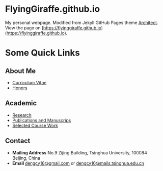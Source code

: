 # FlyingGiraffe.github.io
My personal webpage. Modified from Jekyll GitHub Pages theme [Architect](https://github.com/pietromenna/jekyll-architect-theme). <br>
View the page on [https://flyinggiraffe.github.io](https://flyinggiraffe.github.io).
# Some Quick Links
## About Me
+ [Curriculum Vitae](https://flyinggiraffe.github.io/2019/03/24/cv.html)
+ [Honors](https://flyinggiraffe.github.io/2019/03/24/honors.html)
## Academic
+ [Research](https://flyinggiraffe.github.io/2019/03/24/research.html)
+ [Publications and Manuscrips](https://flyinggiraffe.github.io/2019/03/24/pub.html)
+ [Selected Course Work](https://flyinggiraffe.github.io/2019/03/24/course.html)
## Contact
+ **Mailing Address** No.9 Zijing Building, Tsinghua University, 100084 Beijing, China 
+ **Email** dengcy16@gmail.com or dengcy16@mails.tsinghua.edu.cn
